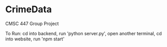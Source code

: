 # CrimeData
CMSC 447 Group Project 

To Run:
cd into backend,
run 'python server.py',
open another terminal,
cd into website,
run 'npm start'
